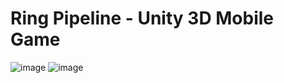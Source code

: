 # Ring Pipeline - Unity 3D Mobile Game
![image](https://github.com/emirhanzeyrekk/Ring-Rush/assets/121854589/7d3ac830-d2bd-4890-a829-cdc4d19fb4cc)
![image](https://github.com/emirhanzeyrekk/Ring-Rush/assets/121854589/ed3eeedb-2b18-43a0-978f-2f0510856547)
